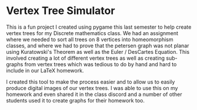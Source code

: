# Vertex Tree Simulator
This is a fun project I created using pygame this last semester to help create vertex trees for my Discrete mathematics class. We had an assignment where we needed to sort all trees on 8 vertices into homeomorphism classes, and where we had to prove that the petersen graph was not planar using Kuratowski's Theorem as well as the Euler / DesCartes Equation. This involved creating a lot of different vertex trees as well as creating sub-graphs from vertex trees which was tedious to do by hand and hard to include in our LaTeX homework.

I created this tool to make the process easier and to allow us to easily produce digital images of our vertex trees. I was able to use this on my homework and even shared it in the class discord and a number of other students used it to create graphs for their homework too.
